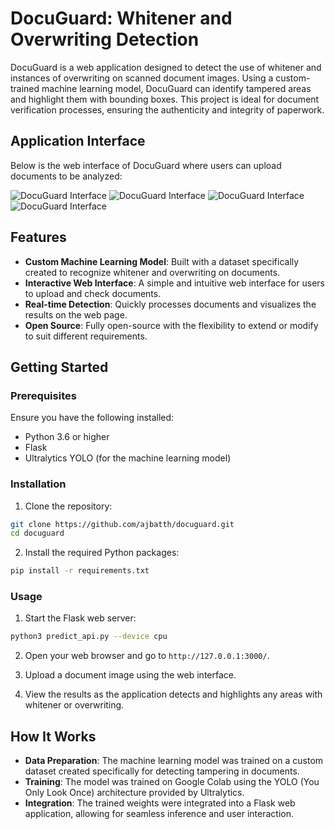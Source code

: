 # DocuGuard: Whitener and Overwriting Detection

DocuGuard is a web application designed to detect the use of whitener and instances of overwriting on scanned document images. Using a custom-trained machine learning model, DocuGuard can identify tampered areas and highlight them with bounding boxes. This project is ideal for document verification processes, ensuring the authenticity and integrity of paperwork.
## Application Interface

Below is the web interface of DocuGuard where users can upload documents to be analyzed:

![DocuGuard Interface](images/whitener_interface.png)
![DocuGuard Interface](images/whitener_sample.jpeg)
![DocuGuard Interface](images/overwriting_interface.png)
![DocuGuard Interface](images/overwriting_sample.png)

## Features

- **Custom Machine Learning Model**: Built with a dataset specifically created to recognize whitener and overwriting on documents.
- **Interactive Web Interface**: A simple and intuitive web interface for users to upload and check documents.
- **Real-time Detection**: Quickly processes documents and visualizes the results on the web page.
- **Open Source**: Fully open-source with the flexibility to extend or modify to suit different requirements.

## Getting Started

### Prerequisites

Ensure you have the following installed:
- Python 3.6 or higher
- Flask
- Ultralytics YOLO (for the machine learning model)

### Installation

1. Clone the repository:
```bash
git clone https://github.com/ajbatth/docuguard.git
cd docuguard
```

2. Install the required Python packages:
```bash
pip install -r requirements.txt
```

### Usage

1. Start the Flask web server:
```bash
python3 predict_api.py --device cpu
```

2. Open your web browser and go to `http://127.0.0.1:3000/`.

3. Upload a document image using the web interface.

4. View the results as the application detects and highlights any areas with whitener or overwriting.

## How It Works

- **Data Preparation**: The machine learning model was trained on a custom dataset created specifically for detecting tampering in documents.
- **Training**: The model was trained on Google Colab using the YOLO (You Only Look Once) architecture provided by Ultralytics.
- **Integration**: The trained weights were integrated into a Flask web application, allowing for seamless inference and user interaction.



